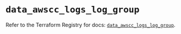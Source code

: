 # `data_awscc_logs_log_group`

Refer to the Terraform Registry for docs: [`data_awscc_logs_log_group`](https://registry.terraform.io/providers/hashicorp/awscc/0.70.0/docs/data-sources/logs_log_group).
